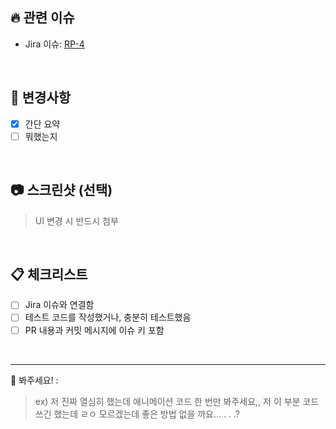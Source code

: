 ## 🔥 관련 이슈

- Jira 이슈: [RP-4](https://cherrypick-devteam.atlassian.net/browse/RP-4)

<br/>

## 📝 변경사항

- [x] 간단 요약
- [ ] 뭐했는지

<br/>

## 📷 스크린샷 (선택)
>
> UI 변경 시 반드시 첨부

<br/>

## 📋 체크리스트

- [ ] Jira 이슈와 연결함
- [ ] 테스트 코드를 작성했거나, 충분히 테스트했음
- [ ] PR 내용과 커밋 메시지에 이슈 키 포함

<br/>

---


🙌 봐주세요! :
> ex) 저 진짜 열심히 했는데 애니메이션 코드 한 번만 봐주세요,, 저 이 부분 코드 쓰긴 했는데 ㄹㅇ 모르겠는데 좋은 방법 없을 까요... . . .?
